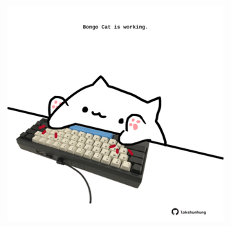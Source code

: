 <!-- built at 16/07/2023, 22:01:09 UTC -->
<p align="center">
  <img width="500" height="500" src="./ReadmeImage.svg">
</p>
